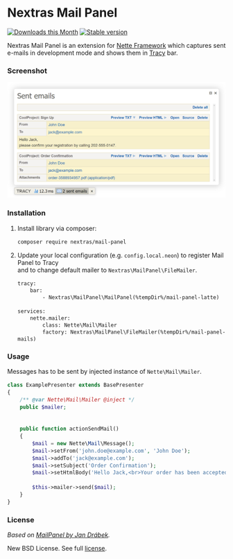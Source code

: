 # Nextras Mail Panel

[![Downloads this Month](https://img.shields.io/packagist/dm/nextras/mail-panel.svg?style=flat)](https://packagist.org/packages/nextras/mail-panel)
[![Stable version](http://img.shields.io/packagist/v/nextras/mail-panel.svg?style=flat)](https://packagist.org/packages/nextras/mail-panel)

Nextras Mail Panel is an extension for [Nette Framework](https://nette.org) which captures sent e-mails in development mode and shows them in [Tracy](https://tracy.nette.org) bar.


### Screenshot

<img src="doc/assets/screenshot.png" width="681">


### Installation

1. Install library via composer:

	```bash
	composer require nextras/mail-panel
	```

2. Update your local configuration (e.g. `config.local.neon`) to register Mail Panel to Tracy<br>and to change default mailer to `Nextras\MailPanel\FileMailer`.

	```neon
	tracy:
		bar:
			- Nextras\MailPanel\MailPanel(%tempDir%/mail-panel-latte)

	services:
		nette.mailer:
			class: Nette\Mail\Mailer
			factory: Nextras\MailPanel\FileMailer(%tempDir%/mail-panel-mails)
	```


### Usage

Messages has to be sent by injected instance of `Nette\Mail\Mailer`.

```php
class ExamplePresenter extends BasePresenter
{
	/** @var Nette\Mail\Mailer @inject */
	public $mailer;


	public function actionSendMail()
	{
		$mail = new Nette\Mail\Message();
		$mail->setFrom('john.doe@example.com', 'John Doe');
		$mail->addTo('jack@example.com');
		$mail->setSubject('Order Confirmation');
		$mail->setHtmlBody('Hello Jack,<br>Your order has been accepted.');

		$this->mailer->send($mail);
	}
}
```


### License

*Based on [MailPanel by Jan Drábek](https://packagist.org/packages/jandrabek/nette-mailpanel).*

New BSD License. See full [license](license.md).
